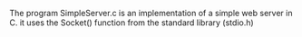 
  The program SimpleServer.c is an implementation of a simple web server in C. it uses the Socket() function from the standard library (stdio.h)